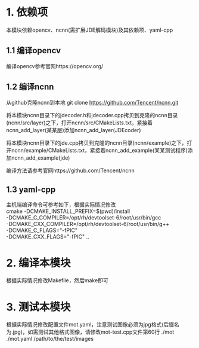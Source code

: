 # 1. 依赖项
本模块依赖opencv、ncnn(需扩展JDE解码模块)及其依赖项、yaml-cpp

## 1.1 编译opencv
编译opencv参考官网https://opencv.org/

## 1.2 编译ncnn

从github克隆ncnn到本地
git clone https://github.com/Tencent/ncnn.git

将本模块ncnn目录下的jdecoder.h和jdecoder.cpp拷贝到克隆的ncnn目录(ncnn/src/layer)之下，打开ncnn/src/CMakeLists.txt，紧接着ncnn_add_layer(某某层)添加ncnn_add_layer(JDEcoder)

将本模块ncnn目录下的jde.cpp拷贝到克隆的ncnn目录(ncnn/example)之下，打开ncnn/example/CMakeLists.txt，紧接着ncnn_add_example(某某测试程序)添加ncnn_add_example(jde)

编译方法请参考官网https://github.com/Tencent/ncnn

## 1.3 yaml-cpp
主机端编译命令可参考如下，根据实际情况修改    
cmake -DCMAKE_INSTALL_PREFIX=$(pwd)/install \
    -DCMAKE_C_COMPILER=/opt/rh/devtoolset-6/root/usr/bin/gcc \
    -DCMAKE_CXX_COMPILER=/opt/rh/devtoolset-6/root/usr/bin/g++ \
    -DCMAKE_C_FLAGS="-fPIC" \
    -DCMAKE_CXX_FLAGS="-fPIC" ..

# 2. 编译本模块
根据实际情况修改Makefile，然后make即可

# 3. 测试本模块
根据实际情况修改配置文件mot.yaml，注意测试图像必须为jpg格式(后缀名为.jpg)，如需测试其他格式图像，请修改mot-test.cpp文件第60行
./mot ./mot.yaml /path/to/the/test/images